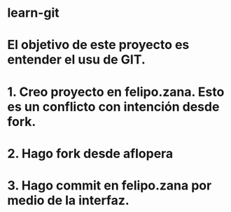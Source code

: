 # learn-git


# El objetivo de este proyecto es entender el usu de GIT.
# 1. Creo proyecto en felipo.zana. Esto es un conflicto con intención desde fork.
# 2. Hago fork desde aflopera
# 3. Hago commit en felipo.zana por medio de la interfaz.
